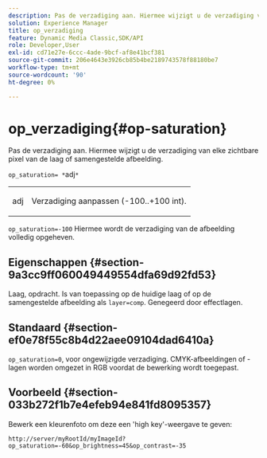 ```yaml
---
description: Pas de verzadiging aan. Hiermee wijzigt u de verzadiging van elke zichtbare pixel van de laag of samengestelde afbeelding.
solution: Experience Manager
title: op_verzadiging
feature: Dynamic Media Classic,SDK/API
role: Developer,User
exl-id: cd71e27e-6ccc-4ade-9bcf-af8e41bcf381
source-git-commit: 206e4643e3926cb85b4be2189743578f88180be7
workflow-type: tm+mt
source-wordcount: '90'
ht-degree: 0%

---
```


# op_verzadiging{#op-saturation}

Pas de verzadiging aan. Hiermee wijzigt u de verzadiging van elke zichtbare pixel van de laag of samengestelde afbeelding.

`op_saturation= *`adj`*`

<table id="simpletable_5F118A28FE674B06A16F6F19C56B4594"> 
 <tr class="strow"> 
  <td class="stentry"> <p><span class="varname"> adj</span> </p> </td> 
  <td class="stentry"> <p>Verzadiging aanpassen (-100..+100 int). </p></td> 
 </tr> 
</table>

`op_saturation=-100` Hiermee wordt de verzadiging van de afbeelding volledig opgeheven.

## Eigenschappen {#section-9a3cc9ff060049449554dfa69d92fd53}

Laag, opdracht. Is van toepassing op de huidige laag of op de samengestelde afbeelding als `layer=comp`. Genegeerd door effectlagen.

## Standaard {#section-ef0e78f55c8b4d22aee09104dad6410a}

`op_saturation=0`, voor ongewijzigde verzadiging. CMYK-afbeeldingen of -lagen worden omgezet in RGB voordat de bewerking wordt toegepast.

## Voorbeeld {#section-033b272f1b7e4efeb94e841fd8095357}

Bewerk een kleurenfoto om deze een &#39;high key&#39;-weergave te geven:

`http://server/myRootId/myImageId?op_saturation=-60&op_brightness=45&op_contrast=-35`
